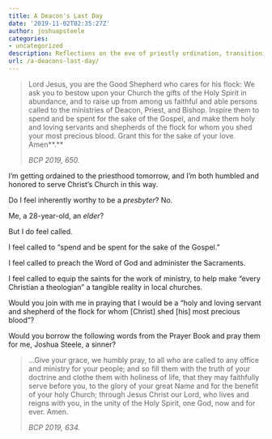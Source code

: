 ```yaml
---
title: A Deacon's Last Day
date: '2019-11-02T02:35:27Z'
author: joshuapsteele
categories:
- uncategorized
description: Reflections on the eve of priestly ordination, transitioning from deacon to priest in service of Christ's Church.
url: /a-deacons-last-day/
---
```

> Lord Jesus, you are the Good Shepherd who cares for his flock: We ask you to bestow upon your Church the gifts of the Holy Spirit in abundance, and to raise up from among us faithful and able persons called to the ministries of Deacon, Priest, and Bishop. Inspire them to spend and be spent for the sake of the Gospel, and make them holy and loving servants and shepherds of the flock for whom you shed your most precious blood. Grant this for the sake of your love. Amen**.**
> 
> <cite>BCP 2019, 650.</cite>

I’m getting ordained to the priesthood tomorrow, and I’m both humbled and honored to serve Christ’s Church in this way.

Do I feel inherently worthy to be a *presbyter*? No.

Me, a 28-year-old, an *elder*?

But I do feel called.

I feel called to “spend and be spent for the sake of the Gospel.”

I feel called to preach the Word of God and administer the Sacraments.

I feel called to equip the saints for the work of ministry, to help make “every Christian a theologian” a tangible reality in local churches.

Would you join with me in praying that I would be a “holy and loving servant and shepherd of the flock for whom \[Christ\] shed \[his\] most precious blood”?

Would you borrow the following words from the Prayer Book and pray them for me, Joshua Steele, a sinner?

> …Give your grace, we humbly pray, to all who are called to any office and ministry for your people; and so fill them with the truth of your doctrine and clothe them with holiness of life, that they may faithfully serve before you, to the glory of your great Name and for the benefit of your holy Church; through Jesus Christ our Lord, who lives and reigns with you, in the unity of the Holy Spirit, one God, now and for ever. Amen.
> 
> <cite>BCP 2019, 634.</cite>